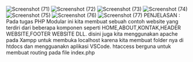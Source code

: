 ![Screenshot (71)](https://github.com/rafliUntara/Lab4Web./assets/149237388/2100b704-8540-4643-98d3-561830f58409)
![Screenshot (72)](https://github.com/rafliUntara/Lab4Web./assets/149237388/d949cfcc-e2a9-4af5-b280-fbe904db72da)
![Screenshot (73)](https://github.com/rafliUntara/Lab4Web./assets/149237388/c3e20e00-1e0e-4af9-b945-c60cc0db7fde)
![Screenshot (74)](https://github.com/rafliUntara/Lab4Web./assets/149237388/edbb5242-6531-43ba-9a59-109c0ea489c1)
![Screenshot (75)](https://github.com/rafliUntara/Lab4Web./assets/149237388/187d9e90-b003-44e2-988a-5dd31b32aafb)
![Screenshot (76)](https://github.com/rafliUntara/Lab4Web./assets/149237388/a80adbdd-1104-475f-a567-1093865aa720)
![Screenshot (77)](https://github.com/rafliUntara/Lab4Web./assets/149237388/6f4e7c70-afdf-473b-84e2-fb17666541d7)
PENJELASAN :
Pada tugas PHP Modular ini kita membuat sebuah contoh website yang terdiri dari beberapa komponen seperti HOME,ABOUT,KONTAK,HEADER WEBSITE,FOOTER WEBSITE DLL. disini juga kita menggunakan apache pada Xampp untuk membuka localhost karena kita membuat folder nya di htdocs dan mengguanakn aplikasi VSCode. htaccess berguna untuk membuat routing pada file index.php

